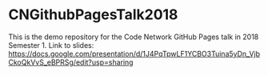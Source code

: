 # CNGithubPagesTalk2018
This is the demo repository for the Code Network GitHub Pages talk in 2018 Semester 1. Link to slides: https://docs.google.com/presentation/d/1J4PqTpwLF1YCBO3Tuina5yDn_VjbCkoQkVvS_eBPRSg/edit?usp=sharing
